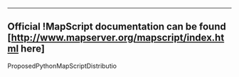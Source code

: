 ----                                                                                               
Official !MapScript documentation can be found [http://www.mapserver.org/mapscript/index.html here]
----                                                                                               
                                                                                                   
ProposedPythonMapScriptDistributio

